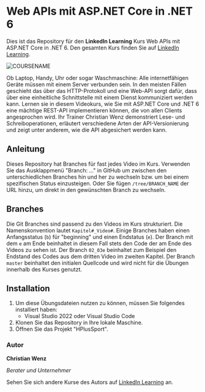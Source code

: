 # Web APIs mit ASP.NET Core in .NET 6

Dies ist das Repository für den **LinkedIn Learning** Kurs Web APIs mit ASP.NET Core in .NET 6. Den gesamten Kurs finden Sie auf [LinkedIn Learning][lil-course-url].

![COURSENAME][lil-thumbnail-url] 

Ob Laptop, Handy, Uhr oder sogar Waschmaschine: Alle internetfähigen Geräte müssen mit einem Server verbunden sein. In den meisten Fällen geschieht das über das HTTP-Protokoll und eine Web-API sorgt dafür, dass über eine einheitliche Schnittstelle mit einem Dienst kommuniziert werden kann. Lernen sie in diesem Videokurs, wie Sie mit ASP.NET Core und .NET 6 eine mächtige REST-API implementieren können, die von allen Clients angesprochen wird. Ihr Trainer Christian Wenz demonstriert Lese- und Schreiboperationen, erläutert verschiedene Arten der API-Versionierung und zeigt unter anderem, wie die API abgesichert werden kann.

## Anleitung

Dieses Repository hat Branches für fast jedes Video im Kurs. Verwenden Sie das Ausklappmenü "Branch: ..." in GitHub um zwischen den unterschiedlichen Branches hin und her zu wechseln bzw. um bei einem spezifischen Status einzusteigen. Oder Sie fügen `/tree/BRANCH_NAME` der URL hinzu, um direkt in den gewünschten Branch zu wechseln.

## Branches

Die Git Branches sind passend zu den Videos im Kurs strukturiert. Die Namenskonvention lautet `Kapitel#_Video#`. Einige Branches haben einen Anfangsstatus (`b`) für "beginning" und einen Endstatus (`e`). Der Branch mit dem `e` am Ende beinhaltet in diesem Fall stets den Code der am Ende des Videos zu sehen ist. Der Branch `02_03e` beinhaltet zum Beispiel den Endstand des Codes aus dem dritten Video im zweiten Kapitel. 
Der Branch `master` beinhaltet den initialen Quellcode und wird nicht für die Übungen innerhalb des Kurses genutzt.

## Installation

1. Um diese Übungsdateien nutzen zu können, müssen Sie folgendes installiert haben:
   - Visual Studio 2022 oder Visual Studio Code
2. Klonen Sie das Repository in Ihre lokale Maschine.
3. Öffnen Sie das Projekt "HPlusSport".

### Autor

**Christian Wenz**

_Berater und Unternehmer_

Sehen Sie sich andere Kurse des Autors auf [LinkedIn Learning](https://www.linkedin.com/learning/instructors/christian-wenz?u=104) an.

[lil-course-url]: https://www.linkedin.com/learning/building-a-graphql-project-with-react-js
[lil-thumbnail-url]: https://cdn.lynda.com/course/2875095/2875095-1615224395432-16x9.jpg
